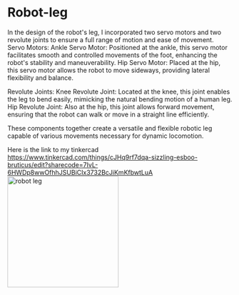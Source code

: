 # Robot-leg

In the design of the robot's leg, I incorporated two servo motors and two revolute joints to ensure a full range of motion and ease of movement.
Servo Motors:
Ankle Servo Motor: Positioned at the ankle, this servo motor facilitates smooth and controlled movements of the foot, enhancing the robot's stability and maneuverability. Hip Servo Motor: Placed at the hip, this servo motor allows the robot to move sideways, providing lateral flexibility and balance.

Revolute Joints:
Knee Revolute Joint: Located at the knee, this joint enables the leg to bend easily, mimicking the natural bending motion of a human leg. Hip Revolute Joint: Also at the hip, this joint allows forward movement, ensuring that the robot can walk or move in a straight line efficiently.

These components together create a versatile and flexible robotic leg capable of various movements necessary for dynamic locomotion.

Here is the link to my tinkercad
https://www.tinkercad.com/things/cJHq9rf7dqa-sizzling-esboo-bruticus/edit?sharecode=7IvL-6HWDp8wwOfhhJSUBiCIx3732BcJiKmKfbwtLuA
<img width="249" alt="robot leg" src="https://github.com/user-attachments/assets/ad8f47de-0195-44ef-9d76-a7a0630e158b">
